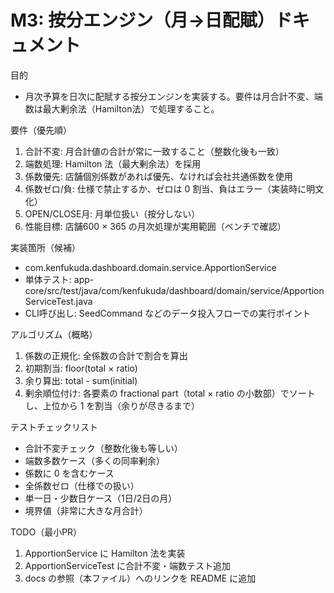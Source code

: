 # M3: 按分エンジン（月→日配賦）ドキュメント

目的
- 月次予算を日次に配賦する按分エンジンを実装する。要件は月合計不変、端数は最大剰余法（Hamilton法）で処理すること。

要件（優先順）
1. 合計不変: 月合計値の合計が常に一致すること（整数化後も一致）
2. 端数処理: Hamilton 法（最大剰余法）を採用
3. 係数優先: 店舗個別係数があれば優先、なければ会社共通係数を使用
4. 係数ゼロ/負: 仕様で禁止するか、ゼロは 0 割当、負はエラー（実装時に明文化）
5. OPEN/CLOSE月: 月単位扱い（按分しない）
6. 性能目標: 店舗600 × 365 の月次処理が実用範囲（ベンチで確認）

実装箇所（候補）
- com.kenfukuda.dashboard.domain.service.ApportionService
- 単体テスト: app-core/src/test/java/com/kenfukuda/dashboard/domain/service/ApportionServiceTest.java
- CLI呼び出し: SeedCommand などのデータ投入フローでの実行ポイント

アルゴリズム（概略）
1. 係数の正規化: 全係数の合計で割合を算出
2. 初期割当: floor(total × ratio)
3. 余り算出: total - sum(initial)
4. 剰余順位付け: 各要素の fractional part（total × ratio の小数部）でソートし、上位から 1 を割当（余りが尽きるまで）

テストチェックリスト
- 合計不変チェック（整数化後も等しい）
- 端数多数ケース（多くの同率剰余）
- 係数に 0 を含むケース
- 全係数ゼロ（仕様での扱い）
- 単一日・少数日ケース（1日/2日の月）
- 境界値（非常に大きな月合計）

TODO（最小PR）
1. ApportionService に Hamilton 法を実装
2. ApportionServiceTest に合計不変・端数テスト追加
3. docs の参照（本ファイル）へのリンクを README に追加
